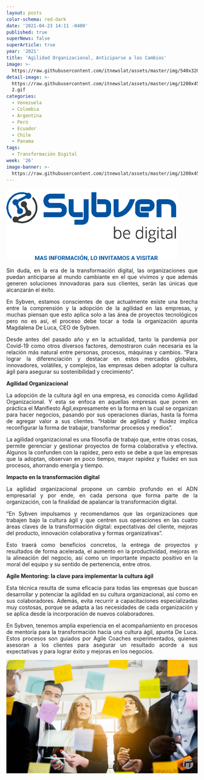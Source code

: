 ```yaml
---
layout: posts
color-schema: red-dark
date: '2021-04-23 14:11 -0400'
published: true
superNews: false
superArticle: true
year: '2021'
title: 'Agilidad Organizacional, Anticiparse a los Cambios'
image: >-
  https://raw.githubusercontent.com/itnewslat/assets/master/img/540x320/Trabajo-Agilidad-p.jpg
detail-image: >-
  https://raw.githubusercontent.com/itnewslat/assets/master/img/1200x450/banner-animado-ITnews-conpartners
  2.gif
categories:
  - Venezuela
  - Colombia
  - Argentina
  - Perú
  - Ecuador
  - Chile
  - Panama
tags:
  - Transformación Digital
week: '26'
image-banner: >-
  https://raw.githubusercontent.com/itnewslat/assets/master/img/1200x450/banner-animado-ITnews-conpartners.gif
---
```

<a href="https://www.sybven.com/"><img class="aligncenter" src="https://raw.githubusercontent.com/itnewslat/assets/master/img/300x300/Banner-Sybase.jpg" alt="Mas información sobre SYBVEN, Aquí" width="450" height="190" /></a>

<p style="text-align: justify;">Sin duda, en la era de la transformación digital, las organizaciones que puedan anticiparse al mundo cambiante en el que vivimos y que además generen soluciones innovadoras para sus clientes, serán las únicas que alcanzarán el éxito.</p>
<p style="text-align: justify;">En Sybven, estamos conscientes de que actualmente existe una brecha entre la comprensión y la adopción de la agilidad en las empresas, y muchas piensan que esto aplica solo a las área de proyectos tecnológicos pero no es así, el proceso debe tocar a toda la organización apunta Magdalena De Luca, CEO de Sybven.</p>
<p style="text-align: justify;">Desde antes del pasado año y en la actualidad, tanto la pandemia por Covid-19 como otros diversos factores, demostraron cuán necesaria es la relación más natural entre personas, procesos, máquinas y cambios. “Para lograr la diferenciación y destacar en estos mercados globales, innovadores, volátiles, y complejos, las empresas deben adoptar la cultura ágil para asegurar su sostenibilidad y crecimiento”.</p>
<p style="text-align: justify;"><strong>Agilidad Organizacional</strong></p>
<p style="text-align: justify;">La adopción de la cultura ágil en una empresa, es conocida como Agilidad Organizacional. Y esta se enfoca en aquellas empresas que ponen en práctica el Manifiesto Ágil,expresamente en la forma en la cual se organizan para hacer negocios, pasando por sus operaciones diarias, hasta la forma de agregar valor a sus clientes. “Hablar de agilidad y fluidez implica reconfigurar la forma de trabajar, transformar procesos y medios”.</p>
<p style="text-align: justify;">La agilidad organizacional es una filosofía de trabajo que, entre otras cosas, permite gerenciar y gestionar proyectos de forma colaborativa y efectiva. Algunos la confunden con la rapidez, pero esto se debe a que las empresas que la adoptan, observan en poco tiempo, mayor rapidez y fluidez en sus procesos, ahorrando energía y tiempo.</p>
<p style="text-align: justify;"><strong>Impacto en la transformación digital</strong></p>
<p style="text-align: justify;">La agilidad organizacional propone un cambio profundo en el ADN empresarial y por ende, en cada persona que forma parte de la organización, con la finalidad de apalancar la transformación digital.</p>
<p style="text-align: justify;">“En Sybven impulsamos y recomendamos que las organizaciones que trabajen bajo la cultura ágil y que centren sus operaciones en las cuatro áreas claves de la transformación digital: expectativas del cliente, mejoras del producto, innovación colaborativa y formas organizativas”.</p>
<p style="text-align: justify;">Esto traerá como beneficios concretos, la entrega de proyectos y resultados de forma acelerada, el aumento en la productividad, mejoras en la alineación del negocio, así como un importante impacto positivo en la moral del equipo y su sentido de pertenencia, entre otros.</p>
<p style="text-align: justify;"><strong>Agile Mentoring: la clave para implementar la cultura ágil</strong></p>
<p style="text-align: justify;">Esta técnica resulta de suma eficacia para todas las empresas que buscan desarrollar y potenciar la agilidad en su cultura organizacional, así como en sus colaboradores. Además, evita recurrir a capacitaciones especializadas muy costosas, porque se adapta a las necesidades de cada organización y se aplica desde la incorporación de nuevos colaboradores.</p>
<p style="text-align: justify;">En Sybven, tenemos amplia experiencia en el acompañamiento en procesos de mentoría para la transformación hacia una cultura ágil, apunta De Luca. Estos procesos son guiados por Agile Coaches experimentados, quienes asesoran a los clientes para asegurar un resultado acorde a sus expectativas y para lograr éxito y mejoras en los negocios.</p>

![](https://raw.githubusercontent.com/itnewslat/assets/master/img/540x320/Trabajo-Agilidad-p.jpg)

<img src="https://tracker.metricool.com/c3po.jpg?hash=56f88a41e39ab42c063cc51676587a04" alt="" />
